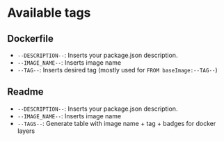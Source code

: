 # Available tags

## Dockerfile

- `--DESCRIPTION--`: Inserts your package.json description.
- `--IMAGE_NAME--`: Inserts image name
- `--TAG--`: Inserts desired tag (mostly used for `FROM baseImage:--TAG--`)

## Readme

- `--DESCRIPTION--`: Inserts your package.json description.
- `--IMAGE_NAME--`: Inserts image name
- `--TAGS--`: Generate table with image name + tag + badges for docker layers
